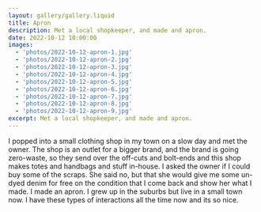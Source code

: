 ```yaml
---
layout: gallery/gallery.liquid
title: Apron
description: Met a local shopkeeper, and made and apron.
date: 2022-10-12 10:00:00
images:
  - 'photos/2022-10-12-apron-1.jpg'
  - 'photos/2022-10-12-apron-2.jpg'
  - 'photos/2022-10-12-apron-3.jpg'
  - 'photos/2022-10-12-apron-4.jpg'
  - 'photos/2022-10-12-apron-5.jpg'
  - 'photos/2022-10-12-apron-6.jpg'
  - 'photos/2022-10-12-apron-7.jpg'
  - 'photos/2022-10-12-apron-8.jpg'
  - 'photos/2022-10-12-apron-9.jpg'
excerpt: Met a local shopkeeper, and made and apron.
---
```


I popped into a small clothing shop in my town on a slow day and met the owner. The shop is an outlet for a bigger brand, and the brand is going zero-waste, so they send over the off-cuts and bolt-ends and this shop makes totes and handbags and stuff in-house. I asked the owner if I could buy some of the scraps. She said no, but that she would give me some un-dyed denim for free on the condition that I come back and show her what I made. I made an apron.
I grew up in the suburbs but live in a small town now. I have these types of interactions all the time now and its so nice.
